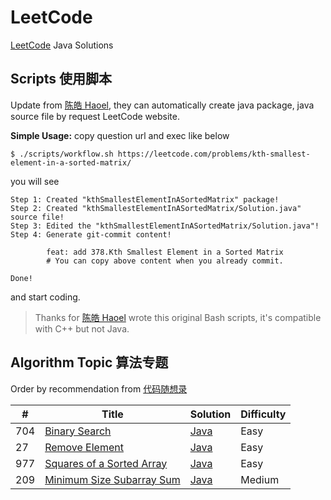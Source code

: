 # LeetCode
[LeetCode](https://leetcode.com) Java Solutions

## Scripts 使用脚本
Update from [陈皓 Haoel](https://github.com/haoel/leetcode), they can automatically create java package, java source file by request LeetCode website.

**Simple Usage:** 
copy question url and exec like below
```shell
$ ./scripts/workflow.sh https://leetcode.com/problems/kth-smallest-element-in-a-sorted-matrix/
```
you will see
```shell
Step 1: Created "kthSmallestElementInASortedMatrix" package!
Step 2: Created "kthSmallestElementInASortedMatrix/Solution.java" source file!
Step 3: Edited the "kthSmallestElementInASortedMatrix/Solution.java"!
Step 4: Generate git-commit content!

        feat: add 378.Kth Smallest Element in a Sorted Matrix
        # You can copy above content when you already commit.

Done! 
```
and start coding.

> Thanks for [陈皓 Haoel](https://github.com/haoel/leetcode) wrote this original Bash scripts, it's compatible with C++ but not Java.

## Algorithm Topic 算法专题
Order by recommendation from [代码随想录](https://github.com/youngyangyang04/leetcode-master)

| # | Title | Solution | Difficulty |
|---| ----- | -------- | ---------- |
|704|[Binary Search](https://leetcode.com/problems/binary-search/) | [Java](./src/main/java/org/example/binarySearch/Solution.java)|Easy|
|27|[Remove Element](https://leetcode.com/problems/remove-element/) | [Java](./src/main/java/org/example/removeElement/Solution.java)|Easy|
|977|[Squares of a Sorted Array](https://leetcode.com/problems/squares-of-a-sorted-array/) | [Java](./src/main/java/org/example/squaresOfASortedArray/Solution.java)|Easy|
|209|[Minimum Size Subarray Sum](https://leetcode.com/problems/minimum-size-subarray-sum/) | [Java](./src/main/java/org/example/minimumSizeSubarraySum/Solution.java)|Medium|
